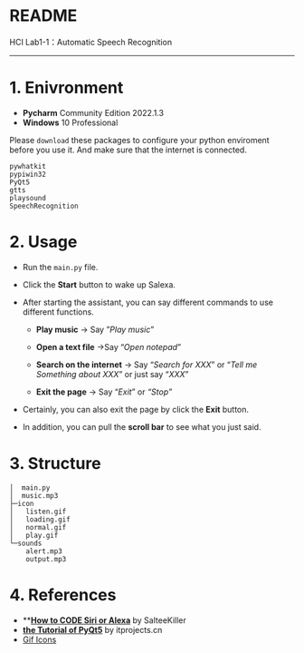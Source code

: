 # README

HCI Lab1-1：Automatic Speech Recognition

---

# 1. Enivronment

- **Pycharm** Community Edition 2022.1.3
- **Windows** 10 Professional

Please `download` these packages to configure your python enviroment before you use it. And make sure that the internet is connected.

```
pywhatkit
pypiwin32
PyQt5
gtts
playsound
SpeechRecognition
```

# 2. Usage

- Run the `main.py` file.

- Click the **Start** button to wake up Salexa.

- After starting the assistant, you can say different commands to use different functions.

  - **Play music** → Say ”*Play music*”

  - **Open a text file** →Say “*Open notepad*”

  - **Search on the internet** → Say “*Search for XXX*” or “*Tell me Something about XXX*” or just say “*XXX*”

  - **Exit the page** → Say “*Exit*” or *“Stop”*

- Certainly, you can also exit the page by click the **Exit** button.

- In addition, you can pull the **scroll bar** to see what you just said.

# 3. Structure

```
│  main.py
│  music.mp3  
├─icon
│   listen.gif
│   loading.gif
│   normal.gif
│   play.gif   
└─sounds
    alert.mp3
    output.mp3
```

# 4. References

- ****[How to CODE Siri or Alexa](https://www.youtube.com/watch?v=bwTtvuyyhEQ)** by SalteeKiller
- **[the Tutorial of PyQt5](https://doc.itprojects.cn/0001.zhishi/python.0008.pyqt5rumen/index.html#/README)**  by itprojects.cn
- [Gif Icons](https://cdn.dribbble.com/users/14038/screenshots/6371784/800-600.gif)
